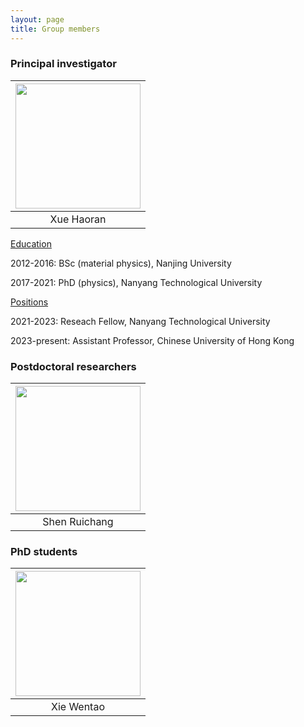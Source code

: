 ```yaml
---
layout: page
title: Group members
---
```


### Principal investigator

|<img src="https://github.com/haoran-group/haoran-group.github.io/assets/154585121/153774ba-4a14-480b-bafd-51fc3f7a33a3"  width="200" height="200">|
|:--:| 
|Xue Haoran|


<ins>Education</ins>

2012-2016: BSc (material physics), Nanjing University

2017-2021: PhD (physics), Nanyang Technological University

<ins>Positions</ins>

2021-2023: Reseach Fellow, Nanyang Technological University

2023-present: Assistant Professor, Chinese University of Hong Kong

### Postdoctoral researchers

|<img src="https://github.com/user-attachments/assets/50ac0715-d213-4428-8651-59aa2bce4362"  width="200" height="200">|
|:--:| 
|Shen Ruichang|

### PhD students

|<img src="https://github.com/user-attachments/assets/26473b5e-7eb9-4c65-aa0d-f3db51955640"  width="200" height="200">|
|:--:| 
|Xie Wentao|




